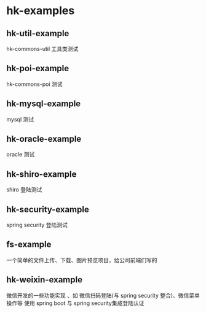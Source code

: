 # hk-examples

## hk-util-example ##
 hk-commons-util 工具类测试
 
## hk-poi-example ##
 hk-commons-poi 测试

## hk-mysql-example ##
mysql 测试

## hk-oracle-example ##
oracle 测试

## hk-shiro-example ##
shiro 登陆测试

## hk-security-example ##
spring security 登陆测试

## fs-example ##
  一个简单的文件上传、下载、图片预览项目，给公司前端们写的
  
## hk-weixin-example ##
 微信开发的一些功能实现 、如  微信扫码登陆(与 spring security 整合)、微信菜单操作等
 使用 spring boot 与 spring security集成登陆认证
 

